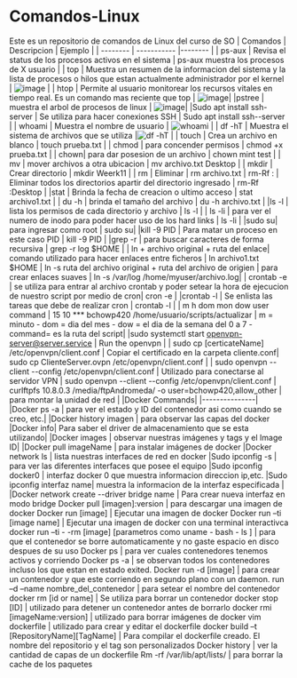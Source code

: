 # Comandos-Linux
Este es un repositorio de comandos de Linux del curso de SO
| Comandos | Descripcion | Ejemplo |
| -------- | ----------- |-------- |
| ps-aux   | Revisa el status de los procesos activos en el sistema | ps-aux muestra los procesos de X usuario |
| top      | Muestra un resumen de la informacion del sistema y la lista de procesos o hilos que estan actualmente administrador por el kernel | ![image](https://user-images.githubusercontent.com/98858890/154727171-81997a45-be4d-4d7b-bc64-de56425727a2.png) | 
| htop     | Permite al usuario monitorear los recursos vitales en tiempo real. Es un comando mas reciente que top | ![image](https://user-images.githubusercontent.com/98858890/154727409-f5fc2258-2a13-4b00-96f3-eaac41eb954e.png)|
|pstree | muestra el arbol de procesos de linux | ![image](https://user-images.githubusercontent.com/98858890/154728220-6f0269c5-080a-4e93-a5ce-36d660279607.png)|
|Sudo apt install ssh-server | Se utiliza para hacer conexiones SSH | Sudo apt install ssh--server |
| whoami | Muestra el nombre de usuario | ![whoami](https://user-images.githubusercontent.com/98858890/164571811-dee91ae1-7f8f-4870-8f5a-2d4fa972d3bd.PNG) |
| df -hT | Muestra el sistema de archivos que se utiliza |![df -hT](https://user-images.githubusercontent.com/98858890/164572433-2f41f439-7d0e-4e49-a09a-eb5cb864788e.png) |
| touch | Crea un archivo en blanco | touch prueba.txt |
| chmod  | para concender permisos | chmod +x prueba.txt |
| chown| para dar posesion de un archivo | chown mint test |
| mv | mover archivos a otra ubicacion | mv archivo.txt Desktop |
| mkdir | Crear directorio | mkdir Weerk11 |
| rm | Eliminar | rm archivo.txt
| rm-Rf : | Eliminar todos los directorios apartir del directorio ingresado | rm-Rf :Desktop  |
|stat | Brinda la fecha de creacion o ultimo acceso | stat archivo1.txt |
| du -h | brinda el tamaño del archivo | du -h archivo.txt |
|ls -l | lista los permisos de cada directorio y archivo | ls -l |
| ls -li | para ver el numero de inodo para poder hacer uso de los hard links | ls -li |
|sudo su| para ingresar como root | sudo su|
|kill -9 PID  | Para matar un proceso en este caso PID | kill -9 PID |
|grep -r | para buscar caracteres de forma recursiva | grep -r log $HOME |
| ln + archivo original + ruta del enlace| comando utilizado para hacer enlaces entre ficheros | ln archivo1.txt $HOME
| ln -s ruta del archivo original + ruta del archivo de origien | para crear enlaces suaves | ln -s /var/log /home/myuser/archivo.log|
| crontab -e  | se utiliza para entrar al archivo crontab y poder setear la hora de ejecucion de nuestro script por medio de cron| cron -e |
|crontab -l | Se enlista las tareas que debe de realizar cron | crontab -l |
| m h dom mon dow user command | 15 10 *** bchowp420 /home/usuario/scripts/actualizar | m = minuto - dom = dia del mes - dow = el dia de la semana del 0 a 7 - command= es la ruta del script|
|sudo systemctl start openvpn-server@server.service | Run the openvpn |
| sudo cp [certicateName] /etc/openvpn/client.conf | Copiar el certificado en la carpeta cliente.conf| sudo cp ClienteServer.ovpn /etc/openvpn/client.conf |
|  sudo openvpn --client --config /etc/openvpn/client.conf | Utilizado para conectarse al servidor VPN |  sudo openvpn --client --config /etc/openvpn/client.conf
| curlftpfs 10.8.0.3 /media/ftpAndromeda/ -o user=bchowp420,allow_other | para montar la unidad de red | 
|Docker Commands|
|---------------|
|Docker ps -a | para ver el estado y ID del contenedor asi como cuando se creo, etc.| 
|Docker history imagen | para observar las capas del docker
|Docker info| Para saber el driver de almacenamiento que se esta utilizando| 
|Docker images | observar nuestras imágenes y tags y el Image ID| 
|Docker pull imageName | para instalar imágenes de docker
|Docker network ls | lista nuestras interfaces de red en docker
|Sudo ipconfig -s | para ver las diferentes interfaces que posee el equipo
|Sudo ipconfig docker0 | interfaz docker 0 que muestra informacion direccion ip,etc.
|Sudo ipconfig interfaz name| muestra la informacion de la interfaz especificada | 
|Docker network create --driver bridge name | Para crear nueva interfaz en modo bridge
Docker pull [imagen]:version | para descargar una imagen de docker
Docker run [image]  | Ejecutar una imagen de docker
Docker run –ti [image name]  | Ejecutar una imagen de docker con una terminal interactivca
docker run –ti - -rm [image] [parametros como uname - bash - ls ] | para que el contenedor se borre automaticamente y no gaste espacio en disco despues de su uso
Docker ps | para ver cuales contenedores tenemos activos y corriendo
Docker ps -a | se observan todos los contenedores incluso los que estan en estado exited.
Docker run -d [image] | para crear un contenedor y que este corriendo en segundo plano con un daemon.
run –d –name nombre_del_contenedor | para setear el nombre del contenedor
docker rm [id or name] | Se utiliza para borrar un contenedor 
docker stop [ID] | utilizado para detener un contenedor antes de borrarlo
docker rmi [imageName:version] | utilizado para borrar imágenes de docker
vim dockerfile | utilizado para crear y editar el dockerfile
docker build –t [RepositoryName][TagName] | Para compilar el dockerfile creado. El nombre del repositorio y el tag son personalizados
Docker history | ver la cantidad de capas de un dockerfile
Rm -rf /var/lib/apt/lists/ | para borrar la cache de los paquetes 



